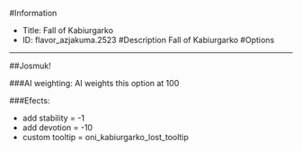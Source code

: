 #Information
 - Title: Fall of Kabiurgarko
 - ID: flavor_azjakuma.2523
#Description
Fall of Kabiurgarko
#Options

___
##Josmuk!

###AI weighting:
AI weights this option at 100


###Efects:<ul><li>add stability = -1</li><li>add devotion = -10</li><li>custom tooltip = oni_kabiurgarko_lost_tooltip</li></ul>
